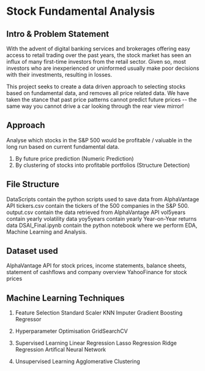 # Stock Fundamental Analysis

## Intro & Problem Statement
With the advent of digital banking services and brokerages offering easy access to retail trading over the past years, the stock market has seen an influx of many first-time investors from the retail sector. Given so, most investors who are inexperienced or uninformed usually make poor decisions with their investments, resulting in losses.

This project seeks to create a data driven approach to selecting stocks based on fundamental data, and removes all price related data. We have taken the stance that past price patterns cannot predict future prices -- the same way you cannot drive a car looking through the rear view mirror!

## Approach
Analyse which stocks in the S&P 500 would be profitable / valuable in the long run based on current fundamental data.

1. By future price prediction (Numeric Prediction)
2. By clustering of stocks into profitable portfolios (Structure Detection)
   
## File Structure
DataScripts contain the python scripts used to save data from AlphaVantage API
tickers.csv contain the tickers of the 500 companies in the S&P 500.
output.csv contain the data retrieved from AlphaVantage API
vol5years contain yearly volatility data
yoy5years contain yearly Year-on-Year returns data
DSAI_Final.ipynb contain the python notebook where we perform EDA, Machine Learning and Analysis.

## Dataset used
AlphaVantage API for stock prices, income statements, balance sheets, statement of cashflows and company overview
YahooFinance for stock prices

## Machine Learning Techniques
1. Feature Selection
Standard Scaler
KNN Imputer
Gradient Boosting Regressor

2. Hyperparameter Optimisation
GridSearchCV

3. Supervised Learning
Linear Regression
Lasso Regression
Ridge Regression
Artifical Neural Network

4. Unsupervised Learning
Agglomerative Clustering
